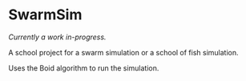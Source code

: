 # SwarmSim
*Currently a work in-progress.*

A school project for a swarm simulation or a school of fish simulation.

Uses the Boid algorithm to run the simulation.
